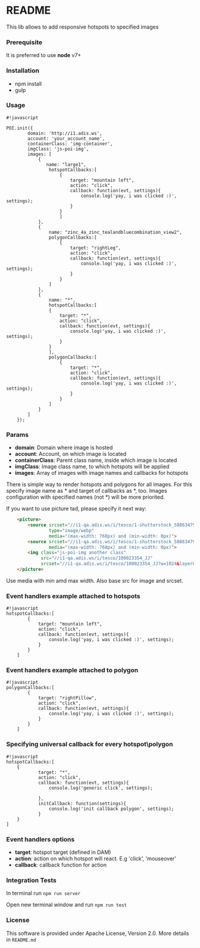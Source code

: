 # README #

This lib allows to add responsive hotspots to specified images

### Prerequisite ###
It is preferred to use **node** v7+

### Installation ###

* npm install
* gulp


### Usage ###


```
#!javascript

POI.init({
        domain: 'http://i1.adis.ws',
        account: 'your_account_name',
        containerClass: 'img-container',
        imgClass: 'js-poi-img',
        images: [
            {
               name: "large1",
                hotspotCallbacks:[
                    {
                        target: "mountain left",
                        action: "click",
                        callback: function(evt, settings){
                            console.log('yay, i was clicked :)', settings);
                        }
                    }
                    ]
            },
            {
                name: "zinc_4a_zinc_tealandbluecombination_view2",
                polygonCallbacks:[
                    {
                        target: "rightLeg",
                        action: "click",
                        callback: function(evt, settings){
                            console.log('yay, i was clicked :)', settings);
                        }
                    }
                ]
            },
            {
                name: "*",
                hotspotCallbacks:[
                {
                    target: "*",
                    action: "click",
                    callback: function(evt, settings){
                        console.log('yay, i was clicked :)', settings);
                    }
                }
                ],
                polygonCallbacks:[
                    {
                        target: "*",
                        action: "click",
                        callback: function(evt, settings){
                            console.log('yay, i was clicked :)', settings);
                        }
                    }
                ]
            }
        ]
    });
```


### Params ###

* **domain**: Domain where image is hosted
* **account**: Account, on which image is located
* **containerClass**: Parent class name, inside which image is located
* **imgClass**: Image class name, to which hotspots will be applied
* **images**: Array of images with image names and callbacks for hotspots

There is simple way to render hotspots and polygons for all images. For this specify image name as * and target of callbacks as *, too.
Images configuration with specified names (not *) will be more priorited.

If you want to use picture tad, please specify it next way:

```html
    <picture>
        <source srcset="//i1-qa.adis.ws/i/tesco/1-shutterstock_588634790-825x465?w=768 1x, //i1-qa.adis.ws/i/tesco/1-shutterstock_588634790-825x465?w=1046 2x"
                type="image/webp"
                media="(max-width: 768px) and (min-width: 0px)">
        <source srcset="//i1-qa.adis.ws/i/tesco/1-shutterstock_588634790-825x465?w=768 1x, //i1-qa.adis.ws/i/tesco/1-shutterstock_588634790-825x465?w=1046 2x"
                media="(max-width: 768px) and (min-width: 0px)">
        <img class="js-poi-img another class"
             src="//i1-qa.adis.ws/i/tesco/100023354_JJ"
             srcset="//i1-qa.adis.ws/i/tesco/100023354_JJ?w=1024&layer0=[scaleFit=poi&poi={$this.metadata.pointOfInterest.x},{$this.metadata.pointOfInterest.y},{$this.metadata.pointOfInterest.w},{$this.metadata.pointOfInterest.h}&sm=c&aspect=1:1&w=768&h=768]&layer0=[src=/i//100023354_JJ] 1x, //i1-qa.adis.ws/i/tesco/100023354_JJ?w=2048&layer0=[scaleFit=poi&poi={$this.metadata.pointOfInterest.x},{$this.metadata.pointOfInterest.y},{$this.metadata.pointOfInterest.w},{$this.metadata.pointOfInterest.h}&sm=c&aspect=1:1&w=768&h=768]&layer0=[src=/i//100023354_JJ] 2x">
    </picture>
```

Use media with min amd max width. Also base src for image and srcset.

### Event handlers example attached to hotspots ###

```
#!javascript
hotspotCallbacks:[
        {
            target: "mountain left",
            action: "click",
            callback: function(evt, settings){
                console.log('yay, i was clicked :)', settings);
            }
        }
    ]

```

### Event handlers example attached to polygon ###



```
#!javascript
polygonCallbacks:[
        {
            target: "rightPillow",
            action: "click",
            callback: function(evt, settings){
                console.log('yay, i was clicked :)', settings);
            }
        }
    ]

```

### Specifying universal callback for every hotspot\polygon



```
#!javascript
hotspotCallbacks:[
    {
            target: "*",
            action: "click",
            callback: function(evt, settings){
                console.log('generic click', settings);
    
            },
            initCallback: function(settings){
                console.log('init callback polygon', settings);
            }
    }
]
```

### Event handlers options ###


* **target**: hotspot target (defined in DAM)
* **action**: action on which hotspot will react. E.g 'click', 'mouseover'
* **callback**: callback function for action


### Integration Tests ###

In terminal run ```npm run server```

Open new terminal window and run ```npm run test```

### License ###
This software is provided under Apache License, Version 2.0. More details in ```README.md```
